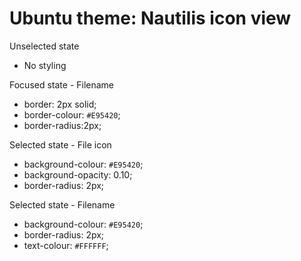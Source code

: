 # Ubuntu theme: Nautilis icon view

Unselected state
- No styling

Focused state - Filename
- border: 2px solid;
- border-colour: `#E95420`;
- border-radius:2px;

Selected state - File icon
- background-colour: `#E95420`;
- background-opacity: 0.10;
- border-radius: 2px;

Selected state - Filename
- background-colour: `#E95420`;
- border-radius: 2px;
- text-colour: `#FFFFFF`;
